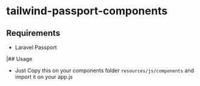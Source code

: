 # tailwind-passport-components

## Requirements

- Laravel Passport

|## Usage
- Just Copy this on your components folder `resources/js/components` and import it on your app.js 
